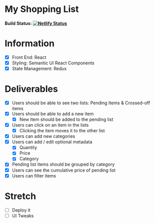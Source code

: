 # My Shopping List

#### Build Status: [![Netlify Status](https://api.netlify.com/api/v1/badges/d8e88c13-35c1-40ed-8573-221a006c88e9/deploy-status)](https://app.netlify.com/sites/eager-yalow-a55712/deploys)

# Information
- [x] Front End: React
- [x] Styling: Semantic UI React Components
- [x] State Management: Redux

# Deliverables
- [x] Users should be able to see two lists: Pending Items & Crossed-off items
- [x] Users should be able to add a new item
  - [x] New Item should be added to the pending list
- [x] Users can click on an item in the lists
  - [x] Clicking the item moves it to the other list
- [x] Users can add new categories
- [x] Users can add / edit optional metadata
  - [x] Quantity
  - [x] Price
  - [x] Category
- [x] Pending list items should be grouped by category
- [x] Users can see the cumulative price of pending list
- [x] Users can filter items

# Stretch
- [ ] Deploy it
- [ ] UI Tweaks
